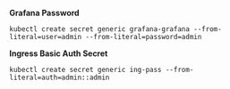 **Grafana Password**
```console
kubectl create secret generic grafana-grafana --from-literal=user=admin --from-literal=password=admin
```


**Ingress Basic Auth Secret**
```console
kubectl create secret generic ing-pass --from-literal=auth=admin::admin
```
